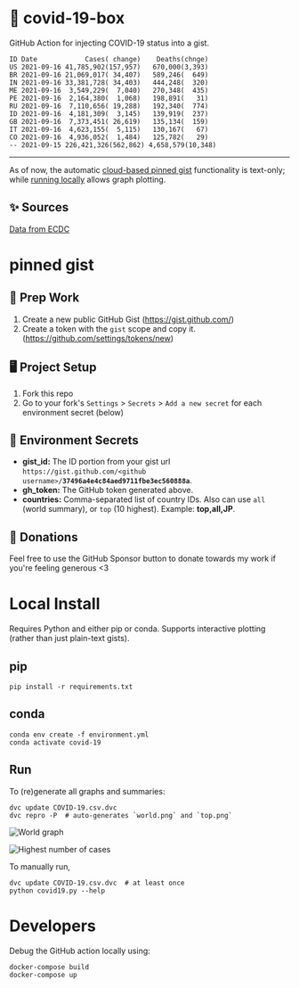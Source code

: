 # 🏥 covid-19-box

GitHub Action for injecting COVID-19 status into a gist.

```
ID Date            Cases( change)    Deaths(chnge)
US 2021-09-16 41,785,902(157,957)   670,000(3,393)
BR 2021-09-16 21,069,017( 34,407)   589,246(  649)
IN 2021-09-16 33,381,728( 34,403)   444,248(  320)
ME 2021-09-16  3,549,229(  7,040)   270,348(  435)
PE 2021-09-16  2,164,380(  1,068)   198,891(   31)
RU 2021-09-16  7,110,656( 19,288)   192,340(  774)
ID 2021-09-16  4,181,309(  3,145)   139,919(  237)
GB 2021-09-16  7,373,451( 26,619)   135,134(  159)
IT 2021-09-16  4,623,155(  5,115)   130,167(   67)
CO 2021-09-16  4,936,052(  1,484)   125,782(   29)
-- 2021-09-15 226,421,326(562,862) 4,658,579(10,348)
```

---

As of now, the automatic [cloud-based pinned gist](#pinned-gist) functionality is text-only;
while [running locally](#local-install) allows graph plotting.

## ✨ Sources

[Data from ECDC](https://www.ecdc.europa.eu/en/publications-data/download-todays-data-geographic-distribution-covid-19-cases-worldwide)

# pinned gist

## 🎒 Prep Work
1. Create a new public GitHub Gist (https://gist.github.com/)
1. Create a token with the `gist` scope and copy it. (https://github.com/settings/tokens/new)

## 🖥 Project Setup
1. Fork this repo
1. Go to your fork's `Settings` > `Secrets` > `Add a new secret` for each environment secret (below)

## 🤫 Environment Secrets
- **gist_id:** The ID portion from your gist url `https://gist.github.com/<github username>/`**`37496a4e4c84aed9711fbe3ec560888a`**.
- **gh_token:** The GitHub token generated above.
- **countries:** Comma-separated list of country IDs. Also can use `all` (world summary), or `top` (10 highest). Example: **top,all,JP**.

## 💸 Donations

Feel free to use the GitHub Sponsor button to donate towards my work if you're feeling generous <3

# Local Install

Requires Python and either pip or conda. Supports interactive plotting (rather than just plain-text gists).

## pip

```
pip install -r requirements.txt
```

## conda

```
conda env create -f environment.yml
conda activate covid-19
```

## Run

To (re)generate all graphs and summaries:

```
dvc update COVID-19.csv.dvc
dvc repro -P  # auto-generates `world.png` and `top.png`
```

![World graph](world.png)

![Highest number of cases](top.png)

To manually run,

```
dvc update COVID-19.csv.dvc  # at least once
python covid19.py --help
```

# Developers

Debug the GitHub action locally using:

```
docker-compose build
docker-compose up
```
